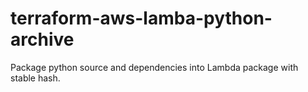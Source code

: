 # terraform-aws-lamba-python-archive
Package python source and dependencies into Lambda package with stable hash.
